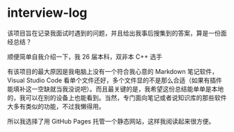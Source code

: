 # interview-log

该项目旨在记录我面试时遇到的问题，并且给出我事后搜集到的答案，算是一份面经总结？

顺便简单自我介绍一下，我 26 届本科，双非本 C++ 选手

有该项目的最大原因是我电脑上没有一个符合我心意的 Markdown 笔记软件，Visual Studio Code 看单个文件还好，多个文件显的不是那么合适（如果有插件能填补这一空缺就当我没说吧）。而且最关键的是，我希望这份总结能单单是本地的，我可以在别的设备上也能看到。当然，专门面向笔记或者说知识库的那些软件大多有类似的功能，不过我懒得用。

所以我选择了用 GitHub Pages 托管一个静态网站，这样我阅读起来很方便。

